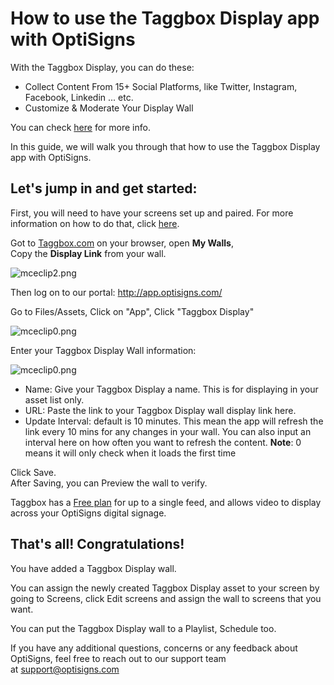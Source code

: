 # How to use the Taggbox Display app with OptiSigns

With the Taggbox Display, you can do these:

* Collect Content From 15+ Social Platforms, like Twitter, Instagram, Facebook, Linkedin ... etc.
* Customize & Moderate Your Display Wall

You can check [here](https://taggbox.com/) for more info.

In this guide, we will walk you through that how to use the Taggbox Display app with OptiSigns.

## **Let's jump in and get started:**

First, you will need to have your screens set up and paired. For more information on how to do that, click [here](https://www.optisigns.com/blog/how-to-set-up-digital-signs-with-optisigns-and-amazon-fire-tv).

Got to [Taggbox.com](https://taggbox.com/) on your browser, open **My Walls**,  
Copy the **Display Link** from your wall.

![mceclip2.png](https://support.optisigns.com/hc/article_attachments/1500014464321)

Then log on to our portal: <http://app.optisigns.com/>

Go to Files/Assets, Click on "App", Click "Taggbox Display"

![mceclip0.png](https://support.optisigns.com/hc/article_attachments/1500014464161)

Enter your Taggbox Display Wall information:

![mceclip0.png](https://support.optisigns.com/hc/article_attachments/1500014829161)

* Name: Give your Taggbox Display a name. This is for displaying in your asset list only.
* URL: Paste the link to your Taggbox Display wall display link here.
* Update Interval: default is 10 minutes. This mean the app will refresh the link every 10 mins for any changes in your wall. You can also input an interval here on how often you want to refresh the content. **Note**: 0 means it will only check when it loads the first time

Click Save.  
After Saving, you can Preview the wall to verify.

Taggbox has a [Free plan](https://taggbox.com/price/widget-price/) for up to a single feed, and allows video to display across your OptiSigns digital signage.

## **That's all! Congratulations!**

You have added a Taggbox Display wall.

You can assign the newly created Taggbox Display asset to your screen by going to Screens, click Edit screens and assign the wall to screens that you want.

You can put the Taggbox Display wall to a Playlist, Schedule too.

If you have any additional questions, concerns or any feedback about OptiSigns, feel free to reach out to our support team at [support@optisigns.com](mailto:support@optisigns.com)